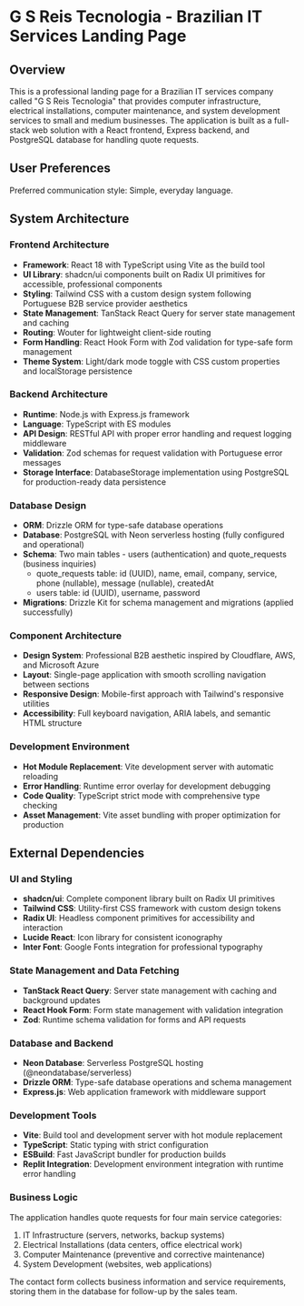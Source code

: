 # G S Reis Tecnologia - Brazilian IT Services Landing Page

## Overview

This is a professional landing page for a Brazilian IT services company called "G S Reis Tecnologia" that provides computer infrastructure, electrical installations, computer maintenance, and system development services to small and medium businesses. The application is built as a full-stack web solution with a React frontend, Express backend, and PostgreSQL database for handling quote requests.

## User Preferences

Preferred communication style: Simple, everyday language.

## System Architecture

### Frontend Architecture
- **Framework**: React 18 with TypeScript using Vite as the build tool
- **UI Library**: shadcn/ui components built on Radix UI primitives for accessible, professional components
- **Styling**: Tailwind CSS with a custom design system following Portuguese B2B service provider aesthetics
- **State Management**: TanStack React Query for server state management and caching
- **Routing**: Wouter for lightweight client-side routing
- **Form Handling**: React Hook Form with Zod validation for type-safe form management
- **Theme System**: Light/dark mode toggle with CSS custom properties and localStorage persistence

### Backend Architecture
- **Runtime**: Node.js with Express.js framework
- **Language**: TypeScript with ES modules
- **API Design**: RESTful API with proper error handling and request logging middleware
- **Validation**: Zod schemas for request validation with Portuguese error messages
- **Storage Interface**: DatabaseStorage implementation using PostgreSQL for production-ready data persistence

### Database Design
- **ORM**: Drizzle ORM for type-safe database operations
- **Database**: PostgreSQL with Neon serverless hosting (fully configured and operational)
- **Schema**: Two main tables - users (authentication) and quote_requests (business inquiries)
  - quote_requests table: id (UUID), name, email, company, service, phone (nullable), message (nullable), createdAt
  - users table: id (UUID), username, password
- **Migrations**: Drizzle Kit for schema management and migrations (applied successfully)

### Component Architecture
- **Design System**: Professional B2B aesthetic inspired by Cloudflare, AWS, and Microsoft Azure
- **Layout**: Single-page application with smooth scrolling navigation between sections
- **Responsive Design**: Mobile-first approach with Tailwind's responsive utilities
- **Accessibility**: Full keyboard navigation, ARIA labels, and semantic HTML structure

### Development Environment
- **Hot Module Replacement**: Vite development server with automatic reloading
- **Error Handling**: Runtime error overlay for development debugging
- **Code Quality**: TypeScript strict mode with comprehensive type checking
- **Asset Management**: Vite asset bundling with proper optimization for production

## External Dependencies

### UI and Styling
- **shadcn/ui**: Complete component library built on Radix UI primitives
- **Tailwind CSS**: Utility-first CSS framework with custom design tokens
- **Radix UI**: Headless component primitives for accessibility and interaction
- **Lucide React**: Icon library for consistent iconography
- **Inter Font**: Google Fonts integration for professional typography

### State Management and Data Fetching
- **TanStack React Query**: Server state management with caching and background updates
- **React Hook Form**: Form state management with validation integration
- **Zod**: Runtime schema validation for forms and API requests

### Database and Backend
- **Neon Database**: Serverless PostgreSQL hosting (@neondatabase/serverless)
- **Drizzle ORM**: Type-safe database operations and schema management
- **Express.js**: Web application framework with middleware support

### Development Tools
- **Vite**: Build tool and development server with hot module replacement
- **TypeScript**: Static typing with strict configuration
- **ESBuild**: Fast JavaScript bundler for production builds
- **Replit Integration**: Development environment integration with runtime error handling

### Business Logic
The application handles quote requests for four main service categories:
1. IT Infrastructure (servers, networks, backup systems)
2. Electrical Installations (data centers, office electrical work)
3. Computer Maintenance (preventive and corrective maintenance)
4. System Development (websites, web applications)

The contact form collects business information and service requirements, storing them in the database for follow-up by the sales team.